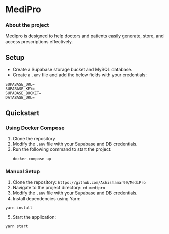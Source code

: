 # MediPro

### About the project

Medipro is designed to help doctors and patients easily generate, store, and access prescriptions effectively.

## Setup

- Create a Supabase storage bucket and MySQL database.
- Create a `.env` file and add the below fields with your credentials:

```
SUPABASE_URL=
SUPABASE_KEY=
SUPABASE_BUCKET=
DATABASE_URL=
```

## Quickstart

### Using Docker Compose

1. Clone the repository
2. Modify the `.env` file with your Supabase and DB credentials.
3. Run the following command to start the project:
   ```
   docker-compose up
   ```

### Manual Setup

1. Clone the repository: `https://github.com/Ashishamar99/MediPro`
2. Navigate to the project directory: `cd medipro`
3. Modify the `.env` file with your Supabase and DB credentials.
4. Install dependencies using Yarn:

```
yarn install
```

5. Start the application:

```
yarn start
```
